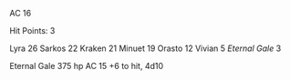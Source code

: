 AC 16

Hit Points: 3

Lyra 26 
Sarkos 22
Kraken 21
Minuet 19
Orasto 12
Vivian 5
*Eternal Gale* 3

Eternal Gale 375 hp
AC 15
+6 to hit, 4d10


